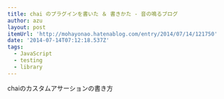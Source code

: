 ```yaml
---
title: chai のプラグインを書いた ＆ 書きかた - 音の鳴るブログ
author: azu
layout: post
itemUrl: 'http://mohayonao.hatenablog.com/entry/2014/07/14/121750'
date: '2014-07-14T07:12:18.537Z'
tags:
  - JavaScript
  - testing
  - library
---
```

chaiのカスタムアサーションの書き方

